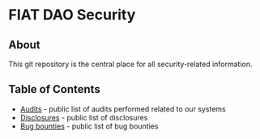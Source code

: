 # FIAT DAO Security

## About

This git repository is the central place for all security-related information.

## Table of Contents

- [Audits](./audits) - public list of audits performed related to our systems
- [Disclosures](./disclosures) - public list of disclosures
- [Bug bounties](./bounties) - public list of bug bounties

<!-- ### [Disclosures](./disclosures)

Security disclosures.

### [Multisigs](./multisigs)

Information related to multisig contracts and people controlling them. -->

